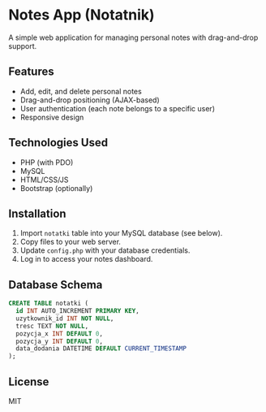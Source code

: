 # Notes App (Notatnik)

A simple web application for managing personal notes with drag-and-drop support.

## Features
- Add, edit, and delete personal notes
- Drag-and-drop positioning (AJAX-based)
- User authentication (each note belongs to a specific user)
- Responsive design

## Technologies Used
- PHP (with PDO)
- MySQL
- HTML/CSS/JS
- Bootstrap (optionally)

## Installation

1. Import `notatki` table into your MySQL database (see below).
2. Copy files to your web server.
3. Update `config.php` with your database credentials.
4. Log in to access your notes dashboard.

## Database Schema

```sql
CREATE TABLE notatki (
  id INT AUTO_INCREMENT PRIMARY KEY,
  uzytkownik_id INT NOT NULL,
  tresc TEXT NOT NULL,
  pozycja_x INT DEFAULT 0,
  pozycja_y INT DEFAULT 0,
  data_dodania DATETIME DEFAULT CURRENT_TIMESTAMP
);
```

## License
MIT
